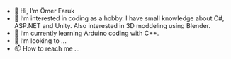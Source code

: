 - 👋 Hi, I’m Ömer Faruk
- 👀 I’m interested in coding as a hobby. I have small knowledge about C#, ASP.NET and Unity. Also interested in 3D moddeling using Blender.
- 🌱 I’m currently learning Arduino coding with C++.
- 💞️ I’m looking to ...
- 📫 How to reach me ...

<!---
FrkUzn/FrkUzn is a ✨ special ✨ repository because its `README.md` (this file) appears on your GitHub profile.
You can click the Preview link to take a look at your changes.
--->
